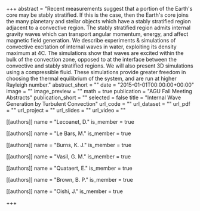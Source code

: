 +++
abstract = "Recent measurements suggest that a portion of the Earth's core may be stably stratified. If this is the case, then the Earth's core joins the many planetary and stellar objects which have a stably stratified region adjacent to a convective region. The stably stratified region admits internal gravity waves which can transport angular momentum, energy, and affect magnetic field generation. We describe experiments & simulations of convective excitation of internal waves in water, exploiting its density maximum at 4C. The simulations show that waves are excited within the bulk of the convection zone, opposed to at the interface between the convective and stably stratified regions. We will also present 3D simulations using a compressible fluid. These simulations provide greater freedom in choosing the thermal equilibrium of the system, and are run at higher Rayleigh number."
abstract_short = ""
date = "2015-01-01T00:00:00+00:00"
image = ""
image_preview = ""
math = true
publication = "AGU Fall Meeting Abstracts"
publication_short = ""
selected = false
title = "Internal Wave Generation by Turbulent Convection"
url_code = ""
url_dataset = ""
url_pdf = ""
url_project = ""
url_slides = ""
url_video = ""



[[authors]]
    name = "Lecoanet, D."
    is_member = true


[[authors]]
    name = "Le Bars, M."
    is_member = true


[[authors]]
    name = "Burns, K. J."
    is_member = true


[[authors]]
    name = "Vasil, G. M."
    is_member = true


[[authors]]
    name = "Quataert, E."
    is_member = true


[[authors]]
    name = "Brown, B. P."
    is_member = true


[[authors]]
    name = "Oishi, J."
    is_member = true

+++
 